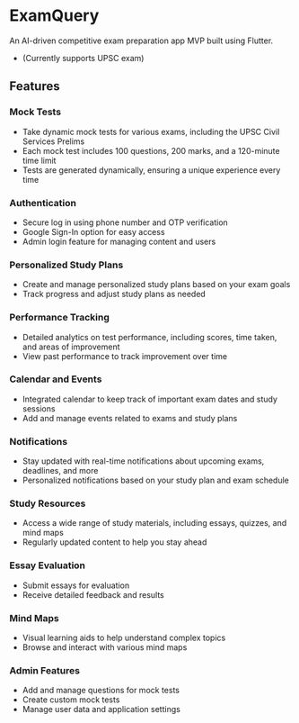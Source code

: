 # ExamQuery
An AI-driven competitive exam preparation app MVP built using Flutter. 
- (Currently supports UPSC exam)

## Features

### Mock Tests
- Take dynamic mock tests for various exams, including the UPSC Civil Services Prelims
- Each mock test includes 100 questions, 200 marks, and a 120-minute time limit
- Tests are generated dynamically, ensuring a unique experience every time

### Authentication
- Secure log in using phone number and OTP verification
- Google Sign-In option for easy access
- Admin login feature for managing content and users

### Personalized Study Plans
- Create and manage personalized study plans based on your exam goals
- Track progress and adjust study plans as needed

### Performance Tracking
- Detailed analytics on test performance, including scores, time taken, and areas of improvement
- View past performance to track improvement over time

### Calendar and Events
- Integrated calendar to keep track of important exam dates and study sessions
- Add and manage events related to exams and study plans

### Notifications
- Stay updated with real-time notifications about upcoming exams, deadlines, and more
- Personalized notifications based on your study plan and exam schedule

### Study Resources
- Access a wide range of study materials, including essays, quizzes, and mind maps
- Regularly updated content to help you stay ahead

### Essay Evaluation
- Submit essays for evaluation
- Receive detailed feedback and results

### Mind Maps
- Visual learning aids to help understand complex topics
- Browse and interact with various mind maps

### Admin Features
- Add and manage questions for mock tests
- Create custom mock tests
- Manage user data and application settings
